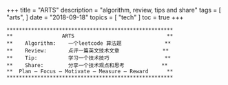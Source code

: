 +++
title = "ARTS"
description = "algorithm, review, tips and share"
tags = [
    "arts",
]
date = "2018-09-18"
topics = [
    "tech"
]
toc = true
+++

```
******************************************************
**                ARTS                           	**
**    Algorithm: 	一个leetcode 算法题              **
**    Review:		点评一篇英文技术文章              **
**    Tip:   		学习一个技术技巧                  **
**    Share: 		分享一个技术观点和思考            **
**  Plan – Focus – Motivate – Measure – Reward   	**
******************************************************
```


